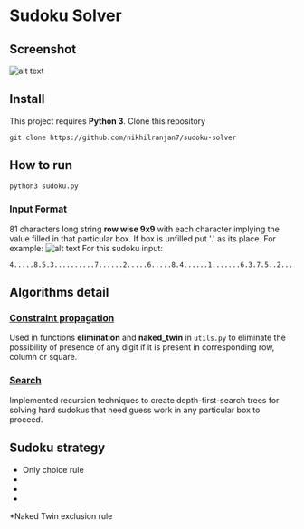 # Sudoku Solver

## Screenshot
![alt text](https://github.com/nikhilranjan7/sudoku-solver/blob/master/images/sample.png)

## Install
This project requires **Python 3**.
Clone this repository
```
git clone https://github.com/nikhilranjan7/sudoku-solver
```
## How to run
```python
python3 sudoku.py
```
### Input Format
81 characters long string **row wise 9x9** with each character implying the value filled in that particular box. If box is unfilled put '.' as its place.
For example:
![alt text](https://github.com/nikhilranjan7/sudoku-solver/blob/master/images/sudoku.png)
For this sudoku input:
```
4.....8.5.3..........7......2.....6.....8.4......1.......6.3.7.5..2.....1.4......
```

## Algorithms detail
### [Constraint propagation](http://www.lirmm.fr/~bessiere/stock/TR06020.pdf)
Used in functions **elimination** and **naked_twin** in ```utils.py``` to eliminate the possibility of presence of any digit if it is present in corresponding row, column or square.

### [Search](http://intelligence.worldofcomputing.net/ai-search/depth-first-search.html)
Implemented recursion techniques to create depth-first-search trees for solving hard sudokus that need guess work in any particular box to proceed.

## Sudoku strategy
* Only choice rule
*
*
*
*Naked Twin exclusion rule

